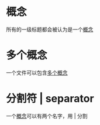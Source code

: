# 概念

所有的一级标题都会被认为是一个[概念](概念.md)

# 多个概念

一个文件可以包含[多个概念](概念.md)

# 分割符 | separator

一个[概念](概念.md)可以有两个名字，用 | 分割
